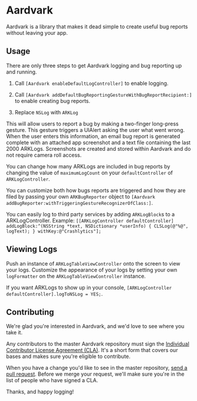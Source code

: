 # Aardvark

Aardvark is a library that makes it dead simple to create useful bug reports without leaving your app.

## Usage

There are only three steps to get Aardvark logging and bug reporting up and running.

1) Call `[Aardvark enableDefaultLogController]` to enable logging.

2) Call `[Aardvark addDefaultBugReportingGestureWithBugReportRecipient:]` to enable creating bug reports.

3) Replace `NSLog` with `ARKLog`

This will allow users to report a bug by making a two-finger long-press gesture. This gesture triggers a UIAlert asking the user what went wrong. When the user enters this information, an email bug report is generated complete with an attached app screenshot and a text file containing the last 2000 ARKLogs. Screenshots are created and stored within Aardvark and do not require camera roll access.

You can change how many ARKLogs are included in bug reports by changing the value of `maximumLogCount` on your `defaultController` of `ARKLogController`.

You can customize both how bugs reports are triggered and how they are filed by passing your own `ARKBugReporter` object to `[Aardvark addBugReporter:withTriggeringGestureRecognizerOfClass:]`.

You can easily log to third party services by adding `ARKLogBlock`s to a ARKLogController. Example: `[[ARKLogController defaultController] addLogBlock:^(NSString *text, NSDictionary *userInfo) { CLSLog(@"%@", logText); } withKey:@"Crashlytics"];`

## Viewing Logs

Push an instance of `ARKLogTableViewController` onto the screen to view your logs. Customize the appearance of your logs by setting your own `logFormatter` on the `ARKLogTableViewController` instance.

If you want ARKLogs to show up in your console, `[ARKLogController defaultController].logToNSLog = YES;`.

## Contributing

We're glad you're interested in Aardvark, and we'd love to see where you take it.

Any contributors to the master Aardvark repository must sign the [Individual Contributor License Agreement (CLA)](https://spreadsheets.google.com/spreadsheet/viewform?formkey=dDViT2xzUHAwRkI3X3k5Z0lQM091OGc6MQ&ndplr=1). It's a short form that covers our bases and makes sure you're eligible to contribute.

When you have a change you'd like to see in the master repository, [send a pull request](https://github.com/square/objc-Aardvark/pulls). Before we merge your request, we'll make sure you're in the list of people who have signed a CLA.

Thanks, and happy logging!
